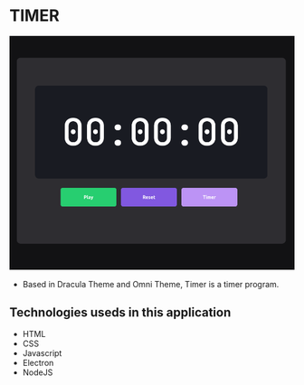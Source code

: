 # TIMER
![Image of Timer program](./img/timer.png)
- Based in Dracula Theme and Omni Theme, Timer is a timer program.

## Technologies useds in this application
- HTML
- CSS
- Javascript
- Electron
- NodeJS
